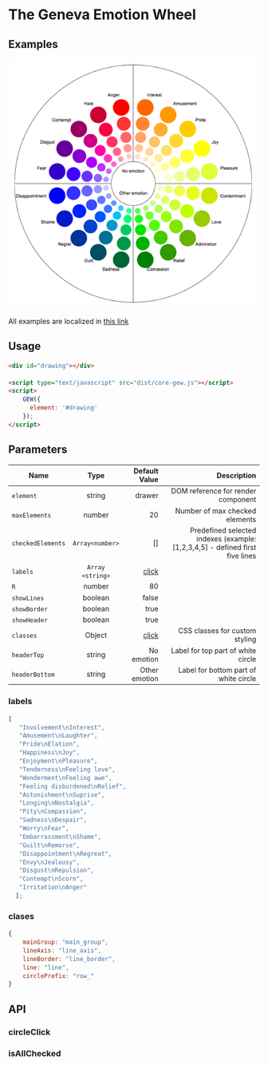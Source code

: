 # The Geneva Emotion Wheel
## Examples
<p align="center"> 
<a href="https://kwarpechowski.github.io/Components-for-psychological-research/app/gew/samples/simple/index.html"><img src="https://raw.githubusercontent.com/kwarpechowski/Components-for-psychological-research/master/app/gew/sample.png" width="500"/></a>
</p>

All examples are localized in [this link](https://kwarpechowski.github.io/Components-for-psychological-research/app/gew/samples/?style=centerme)


## Usage
```html
<div id="drawing"></div>

<script type="text/javascript" src="dist/core-gew.js"></script>
<script>
    GEW({
      element: '#drawing'
    });
</script>
```

## Parameters

| Name        | Type            | Default Value  | Description |
| ----------- |:---------------:| --------------:|------------:|
| `element`   | string  | drawer | DOM reference for render component |
| `maxElements`| number | 20 |  Number of max checked elements |
| `checkedElements`| ``Array<number>`` | [] | Predefined selected indexes (example: [1,2,3,4,5] - defined first five lines |
| `labels`    | ``Array <string>``  | [click](#labels) | |
| `R`         | number | 80 | |
| `showLines` | boolean | false | |
| `showBorder` | boolean | true | |
| `showHeader`| boolean | true | |
| `classes`   | Object  | [click](#classes) |CSS classes for custom styling|
| `headerTop`| string | No emotion | Label for top part of white circle |
| `headerBottom`| string | Other emotion |  Label for bottom part of white circle |

### labels<a name="labels"></a>
```javascript
[
   "Involvement\nInterest",
   "Amusement\nLaughter",
   "Pride\nElation",
   "Happiness\nJoy",
   "Enjoyment\nPleasure",
   "Tenderness\nFeeling love",
   "Wonderment\nFeeling awe",
   "Feeling disburdened\nRelief",
   "Astonishment\nSuprise",
   "Longing\nNostalgia",
   "Pity\nCompassion",
   "Sadness\nDespair",
   "Worry\nFear",
   "Embarrassment\nShame",
   "Guilt\nRemorse",
   "Disappointment\nRegreat",
   "Envy\nJealousy",
   "Disgust\nRepulsion",
   "Contempt\nScorn",
   "Irritation\nAnger"
  ];
```

### clases<a name="classes"></a>
```javascript
{
    mainGroup: "main_group",
    lineAxis: "line_axis",
    lineBorder: "line_border",
    line: "line",
    circlePrefix: "row_"
}
```
## API
### circleClick
### isAllChecked
